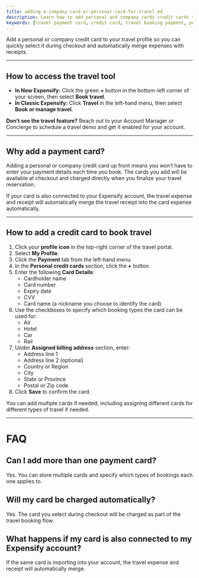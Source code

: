 ```yaml
---
title: adding-a-company-card-or-personal-card-for-travel.md
description: Learn how to add personal and company cards credit cards to your Expensify travel profile so you can easily select them during checkout.
keywords: [travel payment card, credit card, travel booking payment, personal card, expensify travel, classic, new expensify]
---
```


<div id="new-expensify" markdown="1">

Add a personal or company credit card to your travel profile so you can quickly select it during checkout and automatically merge expenses with receipts.

---

## How to access the travel tool

- **In New Expensify:** Click the green **+** button in the bottom-left corner of your screen, then select **Book travel**.
- **In Classic Expensify:** Click **Travel** in the left-hand menu, then select **Book or manage travel**.

**Don’t see the travel feature?** Reach out to your Account Manager or Concierge to schedule a travel demo and get it enabled for your account.

---

## Why add a payment card?

Adding a personal or company credit card up front means you won’t have to enter your payment details each time you book. The cards you add will be available at checkout and charged directly when you finalize your travel reservation.

If your card is also connected to your Expensify account, the travel expense and receipt will automatically merge the travel receipt into the card expense automatically.

---

## How to add a credit card to book travel

1. Click your **profile icon** in the top-right corner of the travel portal.
2. Select **My Profile**.
3. Click the **Payment** tab from the left-hand menu.
4. In the **Personal credit cards** section, click the **+** button.
5. Enter the following **Card Details**:
   - Cardholder name
   - Card number
   - Expiry date
   - CVV
   - Card name (a nickname you choose to identify the card)
6. Use the checkboxes to specify which booking types the card can be used for:
   - Air
   - Hotel
   - Car
   - Rail
7. Under **Assigned billing address** section, enter:
   - Address line 1
   - Address line 2 (optional)
   - Country or Region
   - City
   - State or Province
   - Postal or Zip code
8. Click **Save** to confirm the card.

You can add multiple cards if needed, including assigning different cards for different types of travel if needed.

---

# FAQ

## Can I add more than one payment card?
Yes. You can store multiple cards and specify which types of bookings each one applies to.

## Will my card be charged automatically?
Yes. The card you select during checkout will be charged as part of the travel booking flow.

## What happens if my card is also connected to my Expensify account?
If the same card is importing into your account, the travel expense and receipt will automatically merge.

</div>
